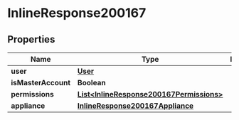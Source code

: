 

# InlineResponse200167

## Properties

Name | Type | Description | Notes
------------ | ------------- | ------------- | -------------
**user** | [**User**](User.md) |  |  [optional]
**isMasterAccount** | **Boolean** |  |  [optional]
**permissions** | [**List&lt;InlineResponse200167Permissions&gt;**](InlineResponse200167Permissions.md) |  |  [optional]
**appliance** | [**InlineResponse200167Appliance**](InlineResponse200167Appliance.md) |  |  [optional]



